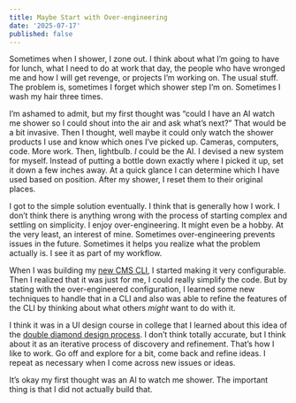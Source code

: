 ```yaml
---
title: Maybe Start with Over-engineering
date: '2025-07-17'
published: false
---
```


Sometimes when I shower, I zone out. I think about what I’m going to have for lunch, what I need to do at work that day, the people who have wronged me and how I will get revenge, or projects I’m working on. The usual stuff. The problem is, sometimes I forget which shower step I’m on. Sometimes I wash my hair three times.

I’m ashamed to admit, but my first thought was “could I have an AI watch me shower so I could shout into the air and ask what’s next?” That would be a bit invasive. Then I thought, well maybe it could only watch the shower products I use and know which ones I’ve picked up. Cameras, computers, code. More work. Then, lightbulb. _I_ could be the AI. I devised a new system for myself. Instead of putting a bottle down exactly where I picked it up, set it down a few inches away. At a quick glance I can determine which I have used based on position. After my shower, I reset them to their original places.

I got to the simple solution eventually. I think that is generally how I work. I don’t think there is anything wrong with the process of starting complex and settling on simplicity. I enjoy over-engineering. It might even be a hobby. At the very least, an interest of mine. Sometimes over-engineering prevents issues in the future. Sometimes it helps you realize what the problem actually is. I see it as part of my workflow.

When I was building my [new CMS CLI](https://samwarnick.com/blog/weekend-project/), I started making it very configurable. Then I realized that it was just for me, I could really simplify the code. But by stating with the over-engineered configuration, I learned some new techniques to handle that in a CLI and also was able to refine the features of the CLI by thinking about what others _might_ want to do with it.

I think it was in a UI design course in college that I learned about this idea of the [double diamond design process](https://en.wikipedia.org/wiki/Double_Diamond_(design_process_model)). I don’t think totally accurate, but I think about it as an iterative process of discovery and refinement. That’s how I like to work. Go off and explore for a bit, come back and refine ideas. I repeat as necessary when I come across new issues or ideas.

It’s okay my first thought was an AI to watch me shower. The important thing is that I did not actually build that.
